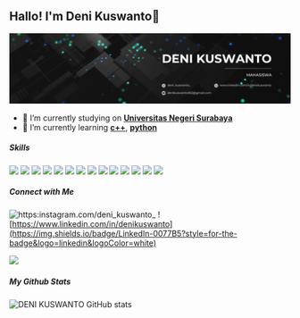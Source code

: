 ## Hallo! I'm Deni Kuswanto👋

![Deni Kuswanto](img/github-header-01.png)

<!--
**deni-kuswanto/deni-kuswanto** is a ✨ _special_ ✨ repository because its `README.md` (this file) appears on your GitHub profile.

Here are some ideas to get you started:

- 🔭 I’m currently working on ...
- 🌱 I’m currently learning ...
- 👯 I’m looking to collaborate on ...
- 🤔 I’m looking for help with ...
- 💬 Ask me about ...
- 📫 How to reach me: ...
- 😄 Pronouns: ...
- ⚡ Fun fact: ...
-->

- 🏫 I’m currently studying on [**Universitas Negeri Surabaya**](https://unesa.ac.id/)
- 🌱 I’m currently learning [**c++**](https://devdocs.io/cpp/), [**python**](https://www.python.org/)

##### Skills

<img src="https://img.shields.io/badge/C%2B%2B-00599C?style=for-the-badge&logo=c%2B%2B&logoColor=white" /> <img src="https://img.shields.io/badge/JavaScript-323330?style=for-the-badge&logo=javascript&logoColor=F7DF1E" /> <img src="https://img.shields.io/badge/json-5E5C5C?style=for-the-badge&logo=json&logoColor=white" /> <img src="https://img.shields.io/badge/Keras-D00000?style=for-the-badge&logo=Keras&logoColor=white" /> <img src="https://img.shields.io/badge/Kotlin-B125EA?style=for-the-badge&logo=kotlin&logoColor=white" /> <img src="https://img.shields.io/badge/Numpy-777BB4?style=for-the-badge&logo=numpy&logoColor=white" /> <img src="https://img.shields.io/badge/Pandas-2C2D72?style=for-the-badge&logo=pandas&logoColor=white" /> <img src="https://img.shields.io/badge/Python-FFD43B?style=for-the-badge&logo=python&logoColor=blue" /> <img src="https://img.shields.io/badge/scikit_learn-F7931E?style=for-the-badge&logo=scikit-learn&logoColor=white" /> <img src="https://img.shields.io/badge/SciPy-654FF0?style=for-the-badge&logo=SciPy&logoColor=white" /> <img src="https://img.shields.io/badge/Streamlit-FF4B4B?style=for-the-badge&logo=Streamlit&logoColor=white" /> <img src="https://img.shields.io/badge/TensorFlow-FF6F00?style=for-the-badge&logo=TensorFlow&logoColor=white" /> <img src="https://img.shields.io/badge/eslint-3A33D1?style=for-the-badge&logo=eslint&logoColor=white" /> <img src="https://img.shields.io/badge/prettier-1A2C34?style=for-the-badge&logo=prettier&logoColor=F7BA3E" />

##### Connect with Me

![https:instagram.com/deni_kuswanto_](https://img.shields.io/badge/Instagram-E4405F?style=for-the-badge&logo=instagram&logoColor=white) ![https://www.linkedin.com/in/denikuswanto](https://img.shields.io/badge/LinkedIn-0077B5?style=for-the-badge&logo=linkedin&logoColor=white)

<img src="https://img.shields.io/badge/linkedin-%230077B5.svg?&style=for-the-badge&logo=linkedin&logoColor=white" />

##### My Github Stats

![DENI KUSWANTO GitHub stats](https://github-readme-stats.vercel.app/api?username=deni-kuswanto&show_icons=true&theme=gruvbox)
